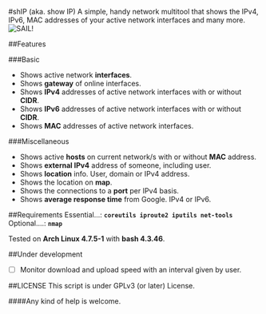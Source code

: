 #shIP (aka. show IP)
A simple, handy network multitool that shows the IPv4, IPv6, MAC addresses of your active network interfaces and many more.<br/>
<img src="https://raw.githubusercontent.com/xtonousou/shIP/master/imgs/head.png" title="SAIL!"/>

##Features

###Basic
- Shows active network **interfaces**.<br/>
- Shows **gateway** of online interfaces.<br/>
- Shows **IPv4** addresses of active network interfaces with or without **CIDR**.<br/>
- Shows **IPv6** addresses of active network interfaces with or without **CIDR**.<br/>
- Shows **MAC** addresses of active network interfaces.<br/>

###Miscellaneous
- Shows active **hosts** on current network/s with or without **MAC** address.<br/>
- Shows **external IPv4** address of someone, including user.<br/>
- Shows **location** info. User, domain or IPv4 address.<br/>
- Shows the location on **map**.<br/>
- Shows the connections to a **port** per IPv4 basis.<br/>
- Shows **average response time** from Google. IPv4 or IPv6.<br/>

##Requirements
Essential...: **```coreutils iproute2 iputils net-tools```**<br/>
Optional....: **```nmap```**<br/>

Tested on **Arch Linux 4.7.5-1** with **bash 4.3.46**.

##Under development
- [ ] Monitor download and upload speed with an interval given by user.<br/>

##LICENSE
This script is under GPLv3 (or later) License.<br/>

####Any kind of help is welcome.<br/>
